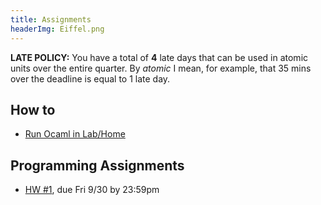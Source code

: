 ```yaml
---
title: Assignments
headerImg: Eiffel.png 
---
```


**LATE POLICY:** You have a total of **4** late days that can be used in
atomic units over the entire quarter. By *atomic* I mean, for example, that
35 mins over the deadline is equal to 1 late day.

## How to

- [Run Ocaml in Lab/Home](homeworks/info_ocaml.html)

## Programming Assignments

- [HW #1](homeworks/hw1.html), due Fri 9/30  by 23:59pm

<!-- 

## Sample Exam Questions

- [SHW #1](static/shw1.html),
  [SHW #2](static/shw2.html),
  [SHW #3](static/shw3.html),
  [SHW #4](static/shw4.html).
- [Sample 1](static/practice/sample-questions1-scala.txt),
  [Sample 2](static/practice/sample-questions2.html)
- [Midterm Wi 12](static/practice/midterm-wi12.pdf),
  [Midterm Sp 12](static/practice/midterm-sp12.pdf),
  [Midterm Sp 14](static/practice/midterm-sp14.pdf),
  [Midterm Sp 15](static/practice/midterm-sp15.pdf).
- [Final 05](static/practice/sample-final05.pdf),
  [Final 06](static/practice/sample-final06.pdf),
  [Final 07](static/practice/sample-final07.pdf),
  [Final W11](static/practice/final-wi11.pdf),
  [Final Fa 11](static/practice/final-fa11.pdf),
  [Final Fa 12](static/practice/final-fa12.pdf),
  [Final Sp 12](static/practice/final-sp12.pdf),
  [Final Sp 14](static/practice/final-sp14.pdf).
- [Partial Solution Key](homeworks/solutions.html)

-->

